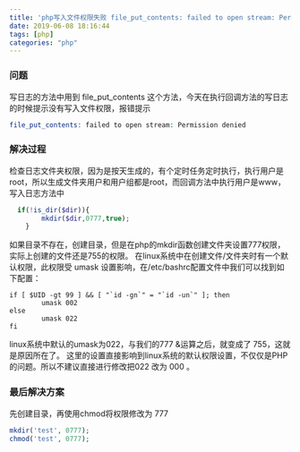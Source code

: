 ```yaml
---
title: 'php写入文件权限失败 file_put_contents: failed to open stream: Permission denied'
date: 2019-06-08 18:16:44
tags: [php]
categories: "php"
---
```

### 问题
写日志的方法中用到 file_put_contents 这个方法，今天在执行回调方法的写日志的时候提示没有写入文件权限，报错提示
```php
file_put_contents: failed to open stream: Permission denied
```
### 解决过程
检查日志文件夹权限，因为是按天生成的，有个定时任务定时执行，执行用户是root，所以生成文件夹用户和用户组都是root，而回调方法中执行用户是www，写入日志方法中
```php
  if(!is_dir($dir)){
        mkdir($dir,0777,true);
    }
```
如果目录不存在，创建目录，但是在php的mkdir函数创建文件夹设置777权限，实际上创建的文件还是755的权限。
在linux系统中在创建文件/文件夹时有一个默认权限，此权限受 umask 设置影响，在/etc/bashrc配置文件中我们可以找到如下配置：
```shell
if [ $UID -gt 99 ] && [ "`id -gn`" = "`id -un`" ]; then
        umask 002
else
        umask 022
fi
```
linux系统中默认的umask为022，与我们的777 &运算之后，就变成了 755，这就是原因所在了。
这里的设置直接影响到linux系统的默认权限设置，不仅仅是PHP的问题。所以不建议直接进行修改把022 改为 000 。

### 最后解决方案
先创建目录，再使用chmod将权限修改为 777

```php
mkdir('test', 0777);
chmod('test', 0777);
```